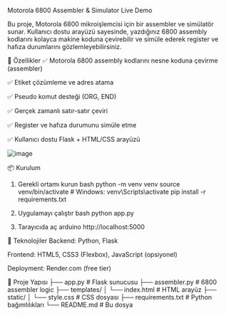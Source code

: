 Motorola 6800 Assembler & Simulator
Live Demo

Bu proje, Motorola 6800 mikroişlemcisi için bir assembler ve simülatör sunar. Kullanıcı dostu arayüzü sayesinde, yazdığınız 6800 assembly kodlarını kolayca makine koduna çevirebilir ve simüle ederek register ve hafıza durumlarını gözlemleyebilirsiniz.

🚀 Özellikler
✅ Motorola 6800 assembly kodlarını nesne koduna çevirme (assembler)

✅ Etiket çözümleme ve adres atama

✅ Pseudo komut desteği (ORG, END)

✅ Gerçek zamanlı satır-satır çeviri

✅ Register ve hafıza durumunu simüle etme

✅ Kullanıcı dostu Flask + HTML/CSS arayüzü

![image](https://github.com/user-attachments/assets/a00b5336-bdc9-4606-a57a-eecf6c6cadc7)


📦 Kurulum
1. Gerekli ortamı kurun
bash
python -m venv venv
source venv/bin/activate  # Windows: venv\Scripts\activate
pip install -r requirements.txt

2. Uygulamayı çalıştır
bash
python app.py

3. Tarayıcıda aç
arduino
http://localhost:5000

🔧 Teknolojiler
Backend: Python, Flask

Frontend: HTML5, CSS3 (Flexbox), JavaScript (opsiyonel)

Deployment: Render.com (free tier)

📁 Proje Yapısı
├── app.py               # Flask sunucusu
├── assembler.py         # 6800 assembler logic
├── templates/
│   └── index.html       # HTML arayüz
├── static/
│   └── style.css        # CSS dosyası
├── requirements.txt     # Python bağımlılıkları
└── README.md            # Bu dosya

